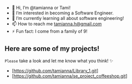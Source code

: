 - 👋 Hi, I’m @tamianna or Tami!
- 👀 I’m interested in becoming a Software Engineer.
- 🌱 I’m currently learning all about software engineering!
- 📫 How to reach me tamianna.h@gmail.com
- ⚡ Fun fact: I come from a family of 9!

## Here are some of my projects!
  `Please` take a look and let me know what you think! ✨
  - [https://github.com/tamianna/Library_1.git]
  - [https://github.com/tamianna/se_project_coffeeshop.git]
